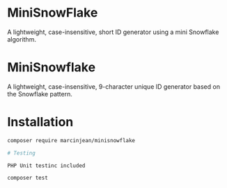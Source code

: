 # MiniSnowFlake
A lightweight, case-insensitive, short ID generator using a mini Snowflake algorithm.

# MiniSnowflake

A lightweight, case-insensitive, 9-character unique ID generator based on the Snowflake pattern.

# Installation

```bash
composer require marcinjean/minisnowflake

# Testing

PHP Unit testinc included

composer test
